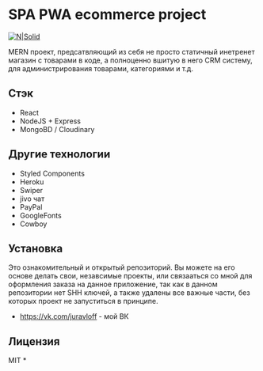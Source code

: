 # SPA PWA ecommerce project

[![N|Solid](https://cldup.com/dTxpPi9lDf.thumb.png)](https://nodesource.com/products/nsolid)

MERN проект, предсатвляющий из себя не просто статичный инетренет магазин с товарами в коде, а полноценно вшитую в него CRM систему, для администрирования товарами, категориями и т.д.

## Стэк
- React
- NodeJS + Express
- MongoBD / Cloudinary

## Другие технологии

- Styled Components
- Heroku
- Swiper
- jivo чат
- PayPal
- GoogleFonts
- Cowboy

## Установка

Это ознакомительный и открытый репозиторий. Вы можете на его основе делать свои, незавсимые проекты, или связааться со мной для оформления заказа на данное приложение, так как в данном репозитории нет SHH ключей, а также удалены все важные части, без которых проект не запуститься в принципе.

- https://vk.com/juravloff - мой ВК 

## Лицензия

MIT *


[//]: # (These are reference links used in the body of this note and get stripped out when the markdown processor does its job. There is no need to format nicely because it shouldn't be seen. Thanks SO - http://stackoverflow.com/questions/4823468/store-comments-in-markdown-syntax)

   [dill]: <https://github.com/joemccann/dillinger>
   [git-repo-url]: <https://github.com/joemccann/dillinger.git>
   [john gruber]: <http://daringfireball.net>
   [df1]: <http://daringfireball.net/projects/markdown/>
   [markdown-it]: <https://github.com/markdown-it/markdown-it>
   [Ace Editor]: <http://ace.ajax.org>
   [node.js]: <http://nodejs.org>
   [Twitter Bootstrap]: <http://twitter.github.com/bootstrap/>
   [jQuery]: <http://jquery.com>
   [@tjholowaychuk]: <http://twitter.com/tjholowaychuk>
   [express]: <http://expressjs.com>
   [AngularJS]: <http://angularjs.org>
   [Gulp]: <http://gulpjs.com>

   [PlDb]: <https://github.com/joemccann/dillinger/tree/master/plugins/dropbox/README.md>
   [PlGh]: <https://github.com/joemccann/dillinger/tree/master/plugins/github/README.md>
   [PlGd]: <https://github.com/joemccann/dillinger/tree/master/plugins/googledrive/README.md>
   [PlOd]: <https://github.com/joemccann/dillinger/tree/master/plugins/onedrive/README.md>
   [PlMe]: <https://github.com/joemccann/dillinger/tree/master/plugins/medium/README.md>
   [PlGa]: <https://github.com/RahulHP/dillinger/blob/master/plugins/googleanalytics/README.md>
